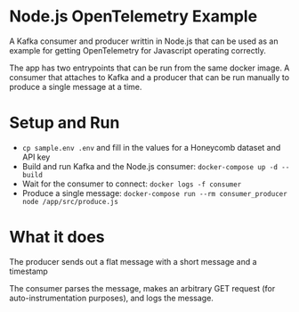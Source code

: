 # Node.js OpenTelemetry Example

A Kafka consumer and producer writtin in Node.js that can be used as an example for getting OpenTelemetry for Javascript operating correctly.

The app has two entrypoints that can be run from the same docker image.  A consumer that attaches to Kafka and a producer that can be run manually to produce a single message at a time.

# Setup and Run

- `cp sample.env .env` and fill in the values for a Honeycomb dataset and API key
- Build and run Kafka and the Node.js consumer: `docker-compose up -d --build`
- Wait for the consumer to connect: `docker logs -f consumer`
- Produce a single message: `docker-compose run --rm consumer_producer node /app/src/produce.js`

# What it does

The producer sends out a flat message with a short message and a timestamp

The consumer parses the message, makes an arbitrary GET request (for auto-instrumentation purposes), and logs the message.